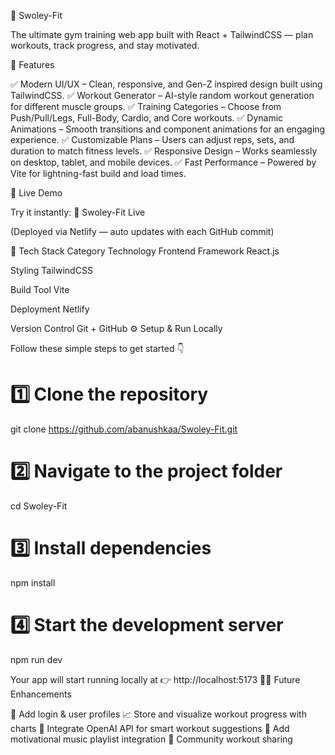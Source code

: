 💪 Swoley-Fit

The ultimate gym training web app built with React + TailwindCSS — plan workouts, track progress, and stay motivated.

🌟 Features

✅ Modern UI/UX – Clean, responsive, and Gen-Z inspired design built using TailwindCSS.
✅ Workout Generator – AI-style random workout generation for different muscle groups.
✅ Training Categories – Choose from Push/Pull/Legs, Full-Body, Cardio, and Core workouts.
✅ Dynamic Animations – Smooth transitions and component animations for an engaging experience.
✅ Customizable Plans – Users can adjust reps, sets, and duration to match fitness levels.
✅ Responsive Design – Works seamlessly on desktop, tablet, and mobile devices.
✅ Fast Performance – Powered by Vite for lightning-fast build and load times.

🚀 Live Demo

Try it instantly: 🔗 Swoley-Fit Live

(Deployed via Netlify — auto updates with each GitHub commit)

🧩 Tech Stack
Category	Technology
Frontend Framework	React.js

Styling	TailwindCSS

Build Tool	Vite

Deployment	Netlify

Version Control	Git + GitHub
⚙️ Setup & Run Locally

Follow these simple steps to get started 👇

# 1️⃣ Clone the repository
git clone https://github.com/abanushkaa/Swoley-Fit.git

# 2️⃣ Navigate to the project folder
cd Swoley-Fit

# 3️⃣ Install dependencies
npm install

# 4️⃣ Start the development server
npm run dev


Your app will start running locally at
👉 http://localhost:5173
🧑‍💻 Future Enhancements

🚀 Add login & user profiles
📈 Store and visualize workout progress with charts
🧠 Integrate OpenAI API for smart workout suggestions
🎵 Add motivational music playlist integration
💬 Community workout sharing
